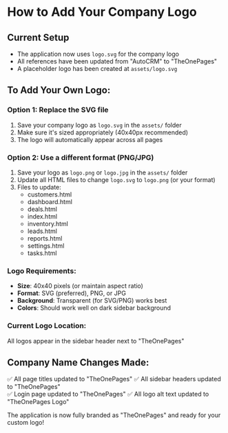 # How to Add Your Company Logo

## Current Setup
- The application now uses `logo.svg` for the company logo
- All references have been updated from "AutoCRM" to "TheOnePages"
- A placeholder logo has been created at `assets/logo.svg`

## To Add Your Own Logo:

### Option 1: Replace the SVG file
1. Save your company logo as `logo.svg` in the `assets/` folder
2. Make sure it's sized appropriately (40x40px recommended)
3. The logo will automatically appear across all pages

### Option 2: Use a different format (PNG/JPG)
1. Save your logo as `logo.png` or `logo.jpg` in the `assets/` folder
2. Update all HTML files to change `logo.svg` to `logo.png` (or your format)
3. Files to update:
   - customers.html
   - dashboard.html
   - deals.html
   - index.html
   - inventory.html
   - leads.html
   - reports.html
   - settings.html
   - tasks.html

### Logo Requirements:
- **Size**: 40x40 pixels (or maintain aspect ratio)
- **Format**: SVG (preferred), PNG, or JPG
- **Background**: Transparent (for SVG/PNG) works best
- **Colors**: Should work well on dark sidebar background

### Current Logo Location:
All logos appear in the sidebar header next to "TheOnePages"

## Company Name Changes Made:
✅ All page titles updated to "TheOnePages"
✅ All sidebar headers updated to "TheOnePages"  
✅ Login page updated to "TheOnePages"
✅ All logo alt text updated to "TheOnePages Logo"

The application is now fully branded as "TheOnePages" and ready for your custom logo!